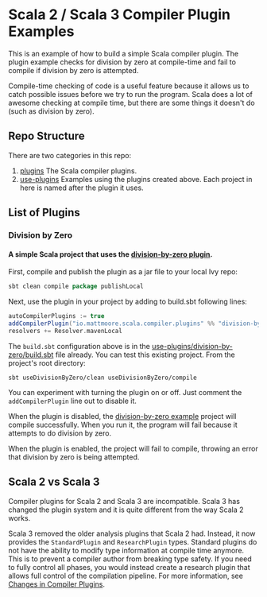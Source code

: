 # Scala 2 / Scala 3 Compiler Plugin Examples

This is an example of how to build a simple Scala compiler plugin. The plugin example checks for division by zero at compile-time and fail to compile if division by zero is attempted.

Compile-time checking of code is a useful feature because it allows us to catch possible issues before we try to run the program. Scala does a lot of awesome checking at compile time, but there are some things it doesn't do (such as division by zero).

## Repo Structure

There are two categories in this repo:

1. [plugins](plugins) The Scala compiler plugins.
1. [use-plugins](use-plugins) Examples using the plugins created above. Each project in here is named after the plugin it uses.

## List of Plugins

### Division by Zero

#### A simple Scala project that uses the [division-by-zero plugin](plugins/division-by-zero).

First, compile and publish the plugin as a jar file to your local Ivy repo:

```scala
sbt clean compile package publishLocal
```

Next, use the plugin in your project by adding to build.sbt following lines:

```scala
autoCompilerPlugins := true
addCompilerPlugin("io.mattmoore.scala.compiler.plugins" %% "division-by-zero" % "0.0.1-SNAPSHOT")
resolvers += Resolver.mavenLocal
```

The `build.sbt` configuration above is in the [use-plugins/division-by-zero/build.sbt](use-plugins/division-by-zero/build.sbt) file already. You can test this existing project. From the project's root directory:

```shell
sbt useDivisionByZero/clean useDivisionByZero/compile
```

You can experiment with turning the plugin on or off. Just comment the `addCompilerPlugin` line out to disable it.

When the plugin is disabled, the [division-by-zero example](use-plugins/division-by-zero) project will compile successfully. When you run it, the program will fail because it attempts to do division by zero.

When the plugin is enabled, the project will fail to compile, throwing an error that division by zero is being attempted.

## Scala 2 vs Scala 3

Compiler plugins for Scala 2 and Scala 3 are incompatible. Scala 3 has changed the plugin system and it is quite different from the way Scala 2 works.

Scala 3 removed the older analysis plugins that Scala 2 had. Instead, it now provides the `StandardPlugin` and `ResearchPlugin` types. Standard plugins do not have the ability to modify type information at compile time anymore. This is to prevent a compiler author from breaking type safety. If you need to fully control all phases, you would instead create a research plugin that allows full control of the compilation pipeline. For more information, see [Changes in Compiler Plugins](https://dotty.epfl.ch/docs/reference/changed-features/compiler-plugins.html).
